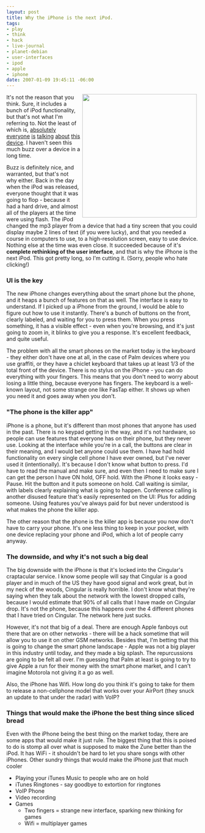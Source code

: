 ```yaml
--- 
layout: post
title: Why the iPhone is the next iPod.
tags: 
- play
- think
- hack
- live-journal
- planet-debian
- user-interfaces
- ipod
- apple
- iphone
date: 2007-01-09 19:45:11 -06:00
---
```

<!-- s9ymdb:13 --><img class="alignright" style="float: right; border: 0px; padding-left: 5px; padding-right: 5px;" src="/wp-content/uploads/iphone.jpg" alt="" width="300" height="324" />
It's not the reason that you think.  Sure, it includes a bunch of iPod functionality, but that's not what I'm referring to.  Not the least of which is, <a href="http://gizmodo.com/gadgets/macworld2007/apple-iphone-the-specs--official-press-release-227530.php">absolutely</a> <a href="http://feeds.feedburner.com/~r/43Folders/~3/73121122/">everyone</a> <a href="http://feeds.feedburner.com/~r/readwriteweb/~3/73068768/iphone_macworld07_keynote.php">is</a> <a href="http://blogumentary.typepad.com/chuck/2007/01/omfg.html">talking</a> <a href="http://feeds.feedburner.com/~r/typepad/sborsch/ctd/~3/73057541/iphone_changing.html">about</a> <a href="http://www.tribulaciones.org/blog/computers/geek/iphone_09-01-2007.">this</a> <a href="http://www.twistermc.com/blog/2007/01/09/apple-iphonepdaipod-wow">device</a>.  I haven't seen this much buzz over a device in a long time.

Buzz is definitely nice, and warranted, but that's not why either.  Back in the day when the iPod was released, everyone thought that it was going to flop - because it had a hard drive, and almost all of the players at the time were using flash.  The iPod changed the mp3 player from a device that had a tiny screen that you could display maybe 2 lines of text (if you were lucky), and that you needed a course in computers to use, to a high-resolution screen, easy to use device.  Nothing else at the time was even close.  It succeeded because of it's <strong>complete rethinking of the user interface</strong>, and that is why the iPhone is the next iPod.  This got pretty long, so I'm cutting it.  (Sorry, people who hate clicking!)

<!--more-->

<h3>UI is the key</h3>

The new iPhone changes everything about the smart phone but the phone, and it heaps a bunch of features on that as well. The interface is easy to understand. If I picked up a iPhone from the ground, I would be able to figure out how to use it instantly. There's a bunch of buttons on the front, clearly labeled, and waiting for you to press them. When you press something, it has a visible effect - even when you're browsing, and it's just going to zoom in, it blinks to give you a response. It's excellent feedback, and quite useful.

The problem with all the smart phones on the market today is the keyboard - they either don't have one at all, in the case of Palm devices where you use graffiti, or they have a chiclet keyboard that takes up at least 1/3 of the total front of the device. There is no stylus on the iPhone - you can do everything with your fingers. This means that you don't need to worry about losing a little thing, because everyone has fingers. The keyboard is a well-known layout, not some strange one like FasTap either. It shows up when you need it and goes away when you don't.

<h3>"The phone is the killer app"</h3>

iPhone is a phone, but it's different than most phones that anyone has used in the past. There is no keypad getting in the way, and it's not hardware, so people can use features that everyone has on their phone, but they never use. Looking at the interface while you're in a call, the buttons are clear in their meaning, and I would bet anyone could use them. I have had hold functionality on every single cell phone I have ever owned, but I've never used it (intentionally). It's because I don't know what button to press. I'd have to read the manual and make sure, and even then I need to make sure I can get the person I have ON hold, OFF hold. With the iPhone it looks easy - Pause. Hit the button and it puts someone on hold. Call waiting is similar, with labels clearly explaining what is going to happen. Conference calling is another disused feature that's easily represented on the UI: Plus for adding someone. Using features you've always paid for but never understood is what makes the phone the killer app.

The other reason that the phone is the killer app is because you now don't have to carry your phone. It's one less thing to keep in your pocket, with one device replacing your phone and iPod, which a lot of people carry anyway.

<h3>The downside, and why it's not such a big deal</h3>

The big downside with the iPhone is that it's locked into the Cingular's craptacular service. I know some people will say that Cingular is a good player and in much of the US they have good signal and work great, but in my neck of the woods, Cingular is really horrible. I don't know what they're saying when they talk about the network with the lowest dropped calls, because I would estimate that 90% of all calls that I have made on Cingular drop. It's not the phone, because this happens over the 4 different phones that I have tried on Cingular. The network here just sucks.

However, it's not that big of a deal. There are enough Apple fanboys out there that are on other networks - there will be a hack sometime that will allow you to use it on other GSM networks. Besides that, I'm betting that this is going to change the smart phone landscape - Apple was not a big player in this industry until today, and they made a big splash. The repurcussions are going to be felt all over. I'm guessing that Palm at least is going to try to give Apple a run for their money with the smart phone market, and I can't imagine Motorola not giving it a go as well.

Also, the iPhone has Wifi. How long do you think it's going to take for them to release a non-cellphone model that works over your AirPort (they snuck an update to that under the radar) with VoIP?

<h3>Things that would make the iPhone the best thing since sliced bread</h3>

Even with the iPhone being the best thing on the market today, there are some apps that would make it just rule. The biggest thing that this is poised to do is stomp all over what is supposed to make the Zune better than the iPod. It has WiFi - it shouldn't be hard to let you share songs with other iPhones. Other sundry things that would make the iPhone just that much cooler

<ul>
  <li>Playing your iTunes Music to people who are on hold</li>
  <li>iTunes Ringtones - say goodbye to extortion for ringtones</li>
  <li>VoIP Phone</li>
  <li>Video recording</li>
  <li>Games
    <ul>
    <li>Two fingers = strange new interface, sparking new thinking for games</li>
    <li>Wifi = multiplayer games</li>
    <ul>
  </li>
